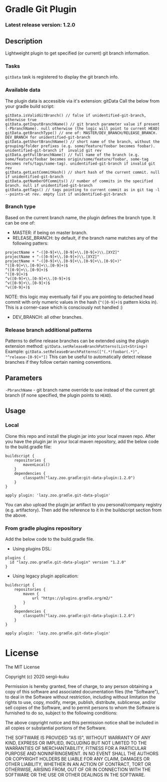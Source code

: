 # Gradle Git Plugin
### Latest release version: 1.2.0

## Description
Lightweight plugin to get specified (or current) git branch information.

### Tasks
`gitData` task is registered to display the git branch info.

### Available data
The plugin data is accessible via it's extension: gitData
Call the below from your gradle build script:
```
gitData.isValidGitBranch() // false if unidentified-git-branch, otherwise true
gitData.getInputBranchName() // git branch parameter value if present (-PbranchName). null otherwise (the logic will point to current HEAD)
gitData.getBranchType() // one of: MASTER/DEV_BRANCH/RELEASE_BRANCH. DEV_BRANCH for unidentified-git-branch
gitData.getShortBranchName() // short name of the branch, without the grouping/folder prefixes (e.g. some/feature/foobar becomes foobar). unidentified-git-branch if  invalid git rev
gitData.getFullBranchName() // full name of the branch (e.g. some/feature/foobar becomes origin/some/feature/foobar, some-tag becomes refs/tags/some-tag). unidentified-git-branch if invalid git rev
gitData.getLastCommitHash() // short hash of the current commit. null if unidentified-git-branch
gitData.getNumberOfCommits() // number of commits in the specified branch. null if unidentified-git-branch
gitData.getTags() // tags pointing to current commit as in git tag -l --points-at rev. empty list if unidentified-git-branch
```

### Branch type
Based on the current branch name, the plugin defines the branch type. 
It can be one of:
- MASTER: if being on master branch.
- RELEASE_BRANCH: by default, if the branch name matches any of the following patters:
```
projectName + "-([0-9]+\\.[0-9]+\\.[0-9]+)\\.[XYZ]"
projectName + "-([0-9]+\\.[0-9]+)\\.[XYZ]"
projectName + "-([0-9]+\\.[0-9]+\\.[0-9]+\\.[0-9]+)"
^([0-9]+\\.[0-9]+\\.[0-9]+)$
^([0-9]+\\.[0-9]+)$
^([0-9]+)$
^v([0-9]+\\.[0-9]+\\.[0-9]+)$
^v([0-9]+\\.[0-9]+)$
^v([0-9]+)$
```

NOTE: this logic may eventually fail if you are pointing to detached head commit with only numeric values in the hash (`^([0-9]+)$` pattern kicks in). 
This is a corner-case which is consciously not handled :)

- DEV_BRANCH: all other branches.

### Release branch additional patterns
Patterns to define release branches can be extended using the plugin extension method: `gitData.setReleaseBranchPatterns(List<String>)`
Example: `gitData.setReleaseBranchPatterns(["(.*)foobar(.*)", "^release-[0-9]+"])`
This can be useful to automatically detect release branches if they follow certain naming conventions.

## Parameters
`-PbranchName` - git branch name override to use instead of the current git branch (if none specified, the plugin points to `HEAD`).

## Usage
### Local 
Clone this repo and install the plugin jar into your local maven repo.
After you have the plugin jar in your local maven repository, add the below code to the build.gradle file:
```
buildscript {
    repositories {
        mavenLocal()
    }
    dependencies {
        classpath("lazy.zoo.gradle:git-data-plugin:1.2.0")
    }
}

apply plugin: 'lazy.zoo.gradle.git-data-plugin'
```
You can also upload the plugin jar artifact to you personal/company registry (e.g. artifactory). 
Then add the reference to it in the buildscript section from the above.
### From gradle plugins repository
Add the below code to the build.gradle file.
- Using plugins DSL:
```
plugins {
  id "lazy.zoo.gradle.git-data-plugin" version "1.2.0"
}
```
- Using legacy plugin application:
```
buildscript {
    repositories {
        maven {
            url "https://plugins.gradle.org/m2/"
        }
    }
    dependencies {
        classpath("lazy.zoo.gradle:git-data-plugin:1.2.0")
    }
}

apply plugin: 'lazy.zoo.gradle.git-data-plugin'
```

# License
The MIT License

Copyright (c) 2020 sergii-kuku

Permission is hereby granted, free of charge, to any person obtaining a copy of this software and associated documentation files (the "Software"), to deal in the Software without restriction, including without limitation the rights to use, copy, modify, merge, publish, distribute, sublicense, and/or sell copies of the Software, and to permit persons to whom the Software is furnished to do so, subject to the following conditions:

The above copyright notice and this permission notice shall be included in all copies or substantial portions of the Software.

THE SOFTWARE IS PROVIDED "AS IS", WITHOUT WARRANTY OF ANY KIND, EXPRESS OR IMPLIED, INCLUDING BUT NOT LIMITED TO THE WARRANTIES OF MERCHANTABILITY, FITNESS FOR A PARTICULAR PURPOSE AND NONINFRINGEMENT. IN NO EVENT SHALL THE AUTHORS OR COPYRIGHT HOLDERS BE LIABLE FOR ANY CLAIM, DAMAGES OR OTHER LIABILITY, WHETHER IN AN ACTION OF CONTRACT, TORT OR OTHERWISE, ARISING FROM, OUT OF OR IN CONNECTION WITH THE SOFTWARE OR THE USE OR OTHER DEALINGS IN THE SOFTWARE.

